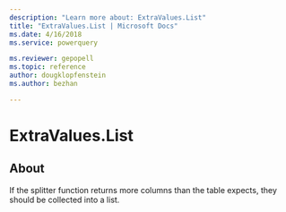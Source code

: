 ```yaml
---
description: "Learn more about: ExtraValues.List"
title: "ExtraValues.List | Microsoft Docs"
ms.date: 4/16/2018
ms.service: powerquery

ms.reviewer: gepopell
ms.topic: reference
author: dougklopfenstein
ms.author: bezhan

---
```

# ExtraValues.List
## About
If the splitter function returns more columns than the table expects, they should be collected into a list.

